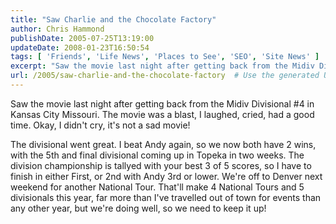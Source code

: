 ```yaml
---
title: "Saw Charlie and the Chocolate Factory"
author: Chris Hammond
publishDate: 2005-07-25T13:19:00
updateDate: 2008-01-23T16:50:54
tags: [ 'Friends', 'Life News', 'Places to See', 'SEO', 'Site News' ]
excerpt: "Saw the movie last night after getting back from the Midiv Divisional #4 in Kansas City Missouri. The movie was a blast, I laughed, cried, had a good time. Okay, I didn't cry, it's not a sad movie! The divisional went great. I beat Andy again, so we now both have 2 wins, with the 5th and final divisional coming up in Topeka in two weeks. The division championship is tallyed with your best 3 of 5 scores, so I have to finish in either First, or 2nd with Andy 3rd or lower. We're off to Denver next weekend for another National Tour. That'll make 4 National Tours and&nbsp;5 divisionals this year, far more than I've travelled out of town for events than any other year, but we're doing well, so we need to keep it..."
url: /2005/saw-charlie-and-the-chocolate-factory  # Use the generated URL with year
---
```

<P>Saw the movie last night after getting back from the Midiv Divisional #4 in Kansas City Missouri. The movie was a blast, I laughed, cried, had a good time. Okay, I didn't cry, it's not a sad movie!</P> <P>The divisional went great. I beat Andy again, so we now both have 2 wins, with the 5th and final divisional coming up in Topeka in two weeks. The division championship is tallyed with your best 3 of 5 scores, so I have to finish in either First, or 2nd with Andy 3rd or lower. We're off to Denver next weekend for another National Tour. That'll make 4 National Tours and&nbsp;5 divisionals this year, far more than I've travelled out of town for events than any other year, but we're doing well, so we need to keep it up!</P>
